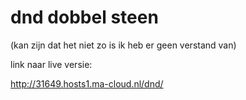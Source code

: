 # dnd dobbel steen

(kan zijn dat het niet zo is ik heb er geen verstand van)

link naar live versie:

http://31649.hosts1.ma-cloud.nl/dnd/